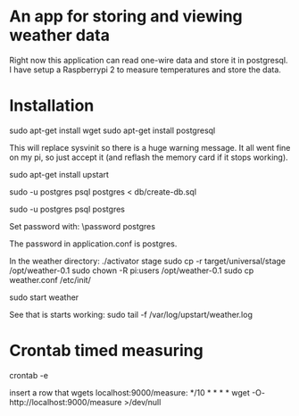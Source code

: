 An app for storing and viewing weather data
===========================================

Right now this application can read one-wire data and store it in postgresql.
I have setup a Raspberrypi 2 to measure temperatures and store the data.

Installation
============

sudo apt-get install wget
sudo apt-get install postgresql

This will replace sysvinit so there is a huge warning message.
It all went fine on my pi, so just accept it 
(and reflash the memory card if it stops working).

sudo apt-get install upstart

sudo -u postgres psql postgres < db/create-db.sql

sudo -u postgres psql postgres

Set password with:
\password postgres

The password in application.conf is postgres.

In the weather directory:
./activator stage
sudo cp -r target/universal/stage /opt/weather-0.1
sudo chown -R pi:users /opt/weather-0.1
sudo cp weather.conf /etc/init/

sudo start weather

See that is starts working:
sudo tail -f /var/log/upstart/weather.log

Crontab timed measuring
=======================
crontab -e

insert a row that wgets localhost:9000/measure:
*/10 * * * *   wget -O- http://localhost:9000/measure >/dev/null
